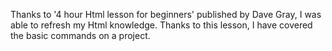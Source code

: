 Thanks to '4 hour Html lesson for beginners' published by Dave Gray, I was able to refresh my Html knowledge. Thanks to this lesson, I have covered the basic commands on a project.
